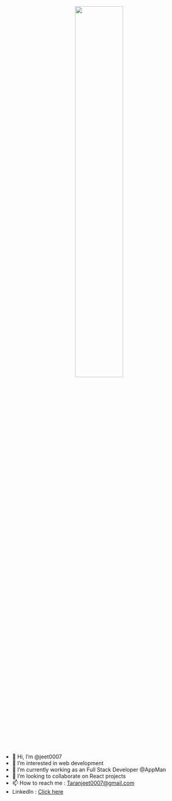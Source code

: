 <div id="header" align="center">
  <img src="https://media.giphy.com/media/qgQUggAC3Pfv687qPC/giphy.gif" width="50%"/>
</div>



- 👋 Hi, I’m @jeet0007
- 👀 I’m interested in web development
- 🌱 I’m currently working as an Full Stack Developer @AppMan
- 💞️ I’m looking to collaborate on React projects
- 📫 How to reach me : Taranjeet0007@gmail.com
- LinkedIn : [Click here](https://www.linkedin.com/in/taranjit-singh-baa036184/)
<!---
jeet0007/jeet0007 is a ✨ special ✨ repository because its `README.md` (this file) appears on your GitHub profile.
You can click the Preview link to take a look at your changes.
--->

